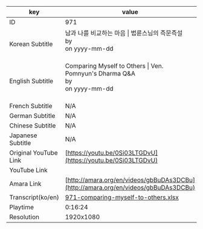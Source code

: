 |  key  |  value  |
|-------|---------|
| ID            | 971 |
| Korean Subtitle | 남과 나를 비교하는 마음 \| 법륜스님의 즉문즉설<br>by <br>on yyyy-mm-dd<br><br>|
| English Subtitle | Comparing Myself to Others \| Ven. Pomnyun's Dharma Q&A<br>by <br>on yyyy-mm-dd<br><br>|
| French Subtitle | N/A |
| German Subtitle | N/A |
| Chinese Subtitle | N/A |
| Japanese Subtitle | N/A |
| Original YouTube Link  | [https://youtu.be/0Si03LTGDvU](https://youtu.be/0Si03LTGDvU) |
| YouTube Link  |  |
| Amara Link    | [http://amara.org/en/videos/gbBuDAs3DCBu](http://amara.org/en/videos/gbBuDAs3DCBu) |
| Transcript(ko/en) | [971-comparing-myself-to-others.xlsx](https://github.com/jungtosociety/dharma-qna/raw/master/sub/971/971-comparing-myself-to-others.xlsx) |
| Playtime | 0:16:24 |
| Resolution | 1920x1080|
